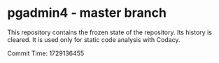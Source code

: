 # pgadmin4 - master branch

This repository contains the frozen state of the repository.
Its history is cleared. It is used only for static code
analysis with Codacy.

Commit Time: 1729136455